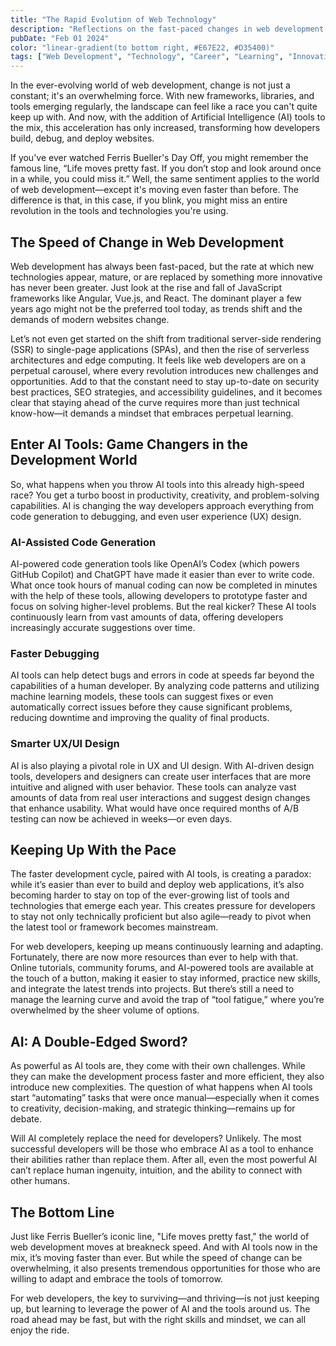 ```yaml
---
title: "The Rapid Evolution of Web Technology"
description: "Reflections on the fast-paced changes in web development and strategies for staying current while maintaining stability."
pubDate: "Feb 01 2024"
color: "linear-gradient(to bottom right, #E67E22, #D35400)"
tags: ["Web Development", "Technology", "Career", "Learning", "Innovation"]
---
```


In the ever-evolving world of web development, change is not just a constant; it's an overwhelming force. With new frameworks, libraries, and tools emerging regularly, the landscape can feel like a race you can't quite keep up with. And now, with the addition of Artificial Intelligence (AI) tools to the mix, this acceleration has only increased, transforming how developers build, debug, and deploy websites.

If you've ever watched Ferris Bueller's Day Off, you might remember the famous line, “Life moves pretty fast. If you don’t stop and look around once in a while, you could miss it.” Well, the same sentiment applies to the world of web development—except it's moving even faster than before. The difference is that, in this case, if you blink, you might miss an entire revolution in the tools and technologies you're using.

## The Speed of Change in Web Development

Web development has always been fast-paced, but the rate at which new technologies appear, mature, or are replaced by something more innovative has never been greater. Just look at the rise and fall of JavaScript frameworks like Angular, Vue.js, and React. The dominant player a few years ago might not be the preferred tool today, as trends shift and the demands of modern websites change.

Let’s not even get started on the shift from traditional server-side rendering (SSR) to single-page applications (SPAs), and then the rise of serverless architectures and edge computing. It feels like web developers are on a perpetual carousel, where every revolution introduces new challenges and opportunities. Add to that the constant need to stay up-to-date on security best practices, SEO strategies, and accessibility guidelines, and it becomes clear that staying ahead of the curve requires more than just technical know-how—it demands a mindset that embraces perpetual learning.

## Enter AI Tools: Game Changers in the Development World

So, what happens when you throw AI tools into this already high-speed race? You get a turbo boost in productivity, creativity, and problem-solving capabilities. AI is changing the way developers approach everything from code generation to debugging, and even user experience (UX) design.

### AI-Assisted Code Generation

AI-powered code generation tools like OpenAI’s Codex (which powers GitHub Copilot) and ChatGPT have made it easier than ever to write code. What once took hours of manual coding can now be completed in minutes with the help of these tools, allowing developers to prototype faster and focus on solving higher-level problems. But the real kicker? These AI tools continuously learn from vast amounts of data, offering developers increasingly accurate suggestions over time.

### Faster Debugging

AI tools can help detect bugs and errors in code at speeds far beyond the capabilities of a human developer. By analyzing code patterns and utilizing machine learning models, these tools can suggest fixes or even automatically correct issues before they cause significant problems, reducing downtime and improving the quality of final products.

### Smarter UX/UI Design

AI is also playing a pivotal role in UX and UI design. With AI-driven design tools, developers and designers can create user interfaces that are more intuitive and aligned with user behavior. These tools can analyze vast amounts of data from real user interactions and suggest design changes that enhance usability. What would have once required months of A/B testing can now be achieved in weeks—or even days.

## Keeping Up With the Pace

The faster development cycle, paired with AI tools, is creating a paradox: while it’s easier than ever to build and deploy web applications, it’s also becoming harder to stay on top of the ever-growing list of tools and technologies that emerge each year. This creates pressure for developers to stay not only technically proficient but also agile—ready to pivot when the latest tool or framework becomes mainstream.

For web developers, keeping up means continuously learning and adapting. Fortunately, there are now more resources than ever to help with that. Online tutorials, community forums, and AI-powered tools are available at the touch of a button, making it easier to stay informed, practice new skills, and integrate the latest trends into projects. But there’s still a need to manage the learning curve and avoid the trap of “tool fatigue,” where you’re overwhelmed by the sheer volume of options.

## AI: A Double-Edged Sword?

As powerful as AI tools are, they come with their own challenges. While they can make the development process faster and more efficient, they also introduce new complexities. The question of what happens when AI tools start “automating” tasks that were once manual—especially when it comes to creativity, decision-making, and strategic thinking—remains up for debate.

Will AI completely replace the need for developers? Unlikely. The most successful developers will be those who embrace AI as a tool to enhance their abilities rather than replace them. After all, even the most powerful AI can’t replace human ingenuity, intuition, and the ability to connect with other humans.

## The Bottom Line

Just like Ferris Bueller’s iconic line, "Life moves pretty fast," the world of web development moves at breakneck speed. And with AI tools now in the mix, it’s moving faster than ever. But while the speed of change can be overwhelming, it also presents tremendous opportunities for those who are willing to adapt and embrace the tools of tomorrow.

For web developers, the key to surviving—and thriving—is not just keeping up, but learning to leverage the power of AI and the tools around us. The road ahead may be fast, but with the right skills and mindset, we can all enjoy the ride.
